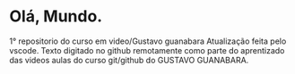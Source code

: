 # Olá, Mundo.
1° repositorio do curso em video/Gustavo guanabara
Atualização feita pelo vscode.
Texto digitado no github remotamente como parte do aprentizado das videos aulas do curso git/github do GUSTAVO GUANABARA.
